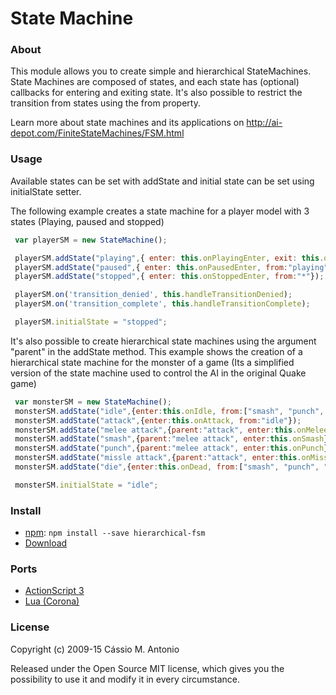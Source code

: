 State Machine
=============

### About
This module allows you to create simple and hierarchical StateMachines.
State Machines are composed of states, and each state has (optional) callbacks for entering and exiting state. It's also possible to restrict the transition from states using the from property.

Learn more about state machines and its applications on http://ai-depot.com/FiniteStateMachines/FSM.html

### Usage
Available states can be set with addState and initial state can be set using initialState setter.

The following example creates a state machine for a player model with 3 states (Playing, paused and stopped)

```javascript
 var playerSM = new StateMachine();

 playerSM.addState("playing",{ enter: this.onPlayingEnter, exit: this.onPlayingExit, from:["paused","stopped"] });
 playerSM.addState("paused",{ enter: this.onPausedEnter, from:"playing"});
 playerSM.addState("stopped",{ enter: this.onStoppedEnter, from:"*"});

 playerSM.on('transition_denied', this.handleTransitionDenied);
 playerSM.on('transition_complete', this.handleTransitionComplete);

 playerSM.initialState = "stopped";
```

It's also possible to create hierarchical state machines using the argument "parent" in the addState method. This example shows the creation of a hierarchical state machine for the monster of a game (Its a simplified version of the state machine used to control the AI in the original Quake game)

```javascript
 var monsterSM = new StateMachine();
 monsterSM.addState("idle",{enter:this.onIdle, from:["smash", "punch", "missle attack"]});
 monsterSM.addState("attack",{enter:this.onAttack, from:"idle"});
 monsterSM.addState("melee attack",{parent:"attack", enter:this.onMeleeAttack, from:"attack"});
 monsterSM.addState("smash",{parent:"melee attack", enter:this.onSmash});
 monsterSM.addState("punch",{parent:"melee attack", enter:this.onPunch});
 monsterSM.addState("missle attack",{parent:"attack", enter:this.onMissle});
 monsterSM.addState("die",{enter:this.onDead, from:["smash", "punch", "missle attack"]});

 monsterSM.initialState = "idle";
```

### Install
* [npm](http://npmjs.org/): `npm install --save hierarchical-fsm`
* [Download](https://raw.githubusercontent.com/cassiozen/State-Machine/master/lib/StateMachine.js)

### Ports
* [ActionScript 3](https://github.com/cassiozen/State-Machine/tree/as3)
* [Lua (Corona)](https://github.com/JesusEspejo/Lua-Corona-SDK-State-Machine)

### License

Copyright (c) 2009-15 Cássio M. Antonio

Released under the Open Source MIT license, which gives you the possibility to use it and modify it in every circumstance.
